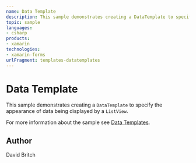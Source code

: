 ```yaml
---
name: Data Template
description: This sample demonstrates creating a DataTemplate to specify the appearance of data being displayed by a ListView. For more information about the sample see Data Templates.
topic: sample
languages:
- csharp
products:
- xamarin
technologies:
- xamarin-forms
urlFragment: templates-datatemplates
---
```

Data Template
=============

This sample demonstrates creating a `DataTemplate` to specify the appearance of data being displayed by a `ListView`.

For more information about the sample see [Data Templates](http://developer.xamarin.com/guides/xamarin-forms/templates/data-templates/).

Author
------

David Britch
